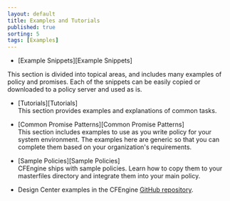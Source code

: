 ```yaml
---
layout: default
title: Examples and Tutorials
published: true
sorting: 5
tags: [Examples]
---
```


* [Example Snippets][Example Snippets]

This section is divided into topical areas, and includes many examples of policy and promises. Each of the snippets can be easily copied or downloaded to a policy server and used as is.

* [Tutorials][Tutorials]  
This section provides examples and explanations of common tasks.

* [Common Promise Patterns][Common Promise Patterns]  
This section includes examples to use as you write policy for your system environment. 
The examples here are generic so that you can complete them based on your organization's 
requirements. 

* [Sample Policies][Sample Policies]  
CFEngine ships with sample policies. Learn how to copy them to your masterfiles directory 
and integrate them into your main policy.

* Design Center examples in the CFEngine [GitHub repository](https://github.com/cfengine/design-center/tree/master/examples).
